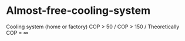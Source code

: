 # Almost-free-cooling-system
Cooling system (home or factory) COP > 50 / COP > 150 / Theoretically COP = ∞

